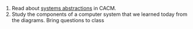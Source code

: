 1. Read about [systems abstractions](https://cacm.acm.org/opinion/articles/259395-systems-abstractions/fulltext) in CACM. 
2. Study the components of a computer system that we learned today from the diagrams. Bring questions to class